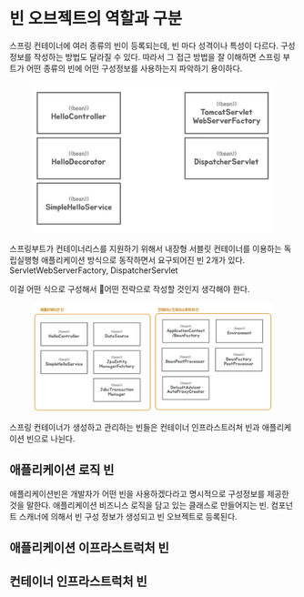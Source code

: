 # 빈 오브젝트의 역할과 구분



스프링 컨테이너에 여러 종류의 빈이 등록되는데, 빈 마다 성격이나 특성이 다르다. 구성 정보를 작성하는 방법도 달라질 수 있다. 따라서 그 접근 방법을 잘 이해하면 스프링 부트가 어떤 종류의 빈에 어떤 구성정보를 사용하는지 파악하기 용이하다.



<figure><img src="../../../.gitbook/assets/image (4).png" alt=""><figcaption></figcaption></figure>

스프링부트가 컨테이너리스를 지원하기 위해서 내장형 서블릿 컨테이너를 이용하는 독립실행형 애플리케이션 방식으로 동작하면서 요구되어진 빈 2개가 있다. ServletWebServerFactory, DispatcherServlet&#x20;

이걸 어떤 식으로 구성해서 어떤 전략으로 작성할 것인지 생각해야 한다.&#x20;

<figure><img src="../../../.gitbook/assets/image (1).png" alt=""><figcaption></figcaption></figure>

스프링 컨테이너가 생성하고 관리하는 빈들은 컨테이너 인프라스트러쳐 빈과 애플리케이션 빈으로 나뉜다.&#x20;

## 애플리케이션 로직 빈

애플리케이션빈은 개발자가 어떤 빈을 사용하겠다라고 명시적으로 구성정보를 제공한 것을 말한다. 애플리케이션 비즈니스 로직을 담고 있는 클래스로 만들어지는 빈. 컴포넌트 스캐너에 의해서 빈 구성 정보가 생성되고 빈 오브젝트로 등록된다.

## 애플리케이션 이프라스트럭처 빈



## 컨테이너 인프라스트럭처 빈&#x20;



